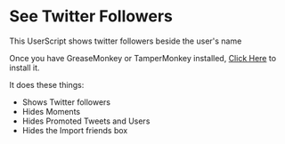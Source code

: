 # See Twitter Followers

This UserScript shows twitter followers beside the user's name

Once you have GreaseMonkey or TamperMonkey installed, [Click Here](https://github.com/queuedandready/See-Twitter-Followers/raw/master/see-twitter-followers.user.js) to install it.

It does these things: 

 - Shows Twitter followers
 - Hides Moments
 - Hides Promoted Tweets and Users
 - Hides the Import friends box
